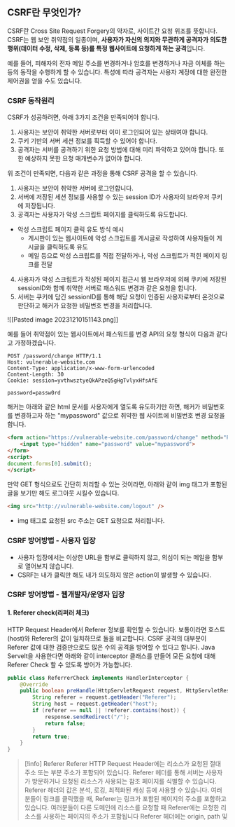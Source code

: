 ## CSRF란 무엇인가?
CSRF란 Cross Site Request Forgery의 약자로, 사이트간 요청 위조를 뜻합니다. CSRF는 웹 보안 취약점의 일종이며, **사용자가 자신의 의지와 무관하게 공격자가 의도한 행위(데이터 수정, 삭제, 등록 등)를 특정 웹사이트에 요청하게 하는 공격**입니다.

예를 들어, 피해자의 전자 메일 주소를 변경하거나 암호를 변경하거나 자금 이체를 하는 등의 동작을 수행하게 할 수 있습니다. 특성에 따라 공격자는 사용자 계정에 대한 완전한 제어권을 얻을 수도 있습니다.

### CSRF 동작원리
CSRF가 성공하려면, 아래 3가지 조건을 만족되어야 합니다.
1. 사용자는 보안이 취약한 서버로부터 이미 로그인되어 있는 상태여야 합니다.
2. 쿠키 기반의 서버 세션 정보를 흭득할 수 있어야 합니다.
3. 공격자는 서버를 공격하기 위한 요청 방법에 대해 미리 파악하고 있어야 합니다. 또한 예상하지 못한 요청 매개변수가 없어야 합니다.

위 조건이 만족되면, 다음과 같은 과정을 통해 CSRF 공격을 할 수 있습니다.

1. 사용자는 보안이 취약한 서버에 로그인합니다.
2. 서버에 저장된 세션 정보를 사용할 수 있는 session ID가 사용자의 브라우저 쿠키에 저장됩니다.
3. 공격자는 사용자가 악성 스크립트 페이지를 클릭하도록 유도합니다.
- 악성 스크립트 페이지 클릭 유도 방식 예시
	- 게시판이 있는 웹사이트에 악성 스크립트를 게시글로 작성하여 사용자들이 게시글을 클릭하도록 유도
	- 메일 등으로 악성 스크립트를 직접 전달하거나, 악성 스크립트가 적힌 페이지 링크를 전달
4. 사용자가 악성 스크립트가 작성된 페이지 접근시 웹 브라우저에 의해 쿠키에 저장된 sessionID와 함께 취약한 서버로 패스워드 변경과 같은 요청을 합니다.
5. 서버는 쿠키에 담긴 sessionID를 통해 해당 요청이 인증된 사용자로부터 온것으로 판단하고 해커가 요청한 비밀번호 변경을 처리합니다.

![[Pasted image 20231210151143.png]]

예를 들어 취약점이 있는 웹사이트에서 패스워드를 변경 API의 요청 형식이 다음과 같다고 가정하겠습니다.
```http
POST /password/change HTTP/1.1
Host: vulnerable-website.com
Content-Type: application/x-www-form-urlencoded
Content-Length: 30
Cookie: session=yvthwsztyeQkAPzeQ5gHgTvlyxHfsAfE

password=passw0rd
```

해커는 아래와 같은 html 문서를 사용자에게 열도록 유도하기만 하면, 해커가 비밀번호를 변경하고자 하는 "mypassword" 값으로 취약한 웹 사이트에 비밀번호 변경 요청을 합니다.


```HTML
<form action="https://vulnerable-website.com/password/change" method="POST">
	<input type="hidden" name="password" value="mypassword">
</form>
<script>          
document.forms[0].submit();
</script>
```

만약 GET 형식으로도 간단히 처리할 수 있는 것이라면, 아래와 같이 img 태그가 포함된 글을 보기만 해도 로그아웃 시킬수 있습니다.
```HTML
<img src="http://vulnerable-website.com/logout" />
```
- img 태그로 요청된 src 주소는 GET 요청으로 처리됩니다.

### CSRF 방어방법 - 사용자 입장
- 사용자 입장에서는 이상한 URL을 함부로 클릭하지 않고, 의심이 되는 메일을 함부로 열어보지 않습니다.
- CSRF는 내가 클릭만 해도 내가 의도하지 않은 action이 발생할 수 있습니다.


### CSRF 방어방법 - 웹개발자/운영자 입장
#### 1. Referer check(리퍼러 체크)
HTTP Request Header에서 Referer 정보를 확인할 수 있습니다. 보통이라면 호스트(host)와 Referer의 값이 일치하므로 둘을 비교합니다. CSRF 공격의 대부분이 Referer 값에 대한 검증만으로도 많은 수의 공격을 방어할 수 있다고 합니다. Java Servelt을 사용한다면 아래와 같이 interceptor 클래스를 만들어 모든 요청에 대해 Referer Check 할 수 있도록 방어가 가능합니다.

```Java
public class ReferrerCheck implements HandlerInterceptor {
    @Override
    public boolean preHandle(HttpServletRequest request, HttpServletResponse response, Object handler) throws Exception {
        String referer = request.getHeader("Referer");
        String host = request.getHeader("host");
        if (referer == null || !referer.contains(host)) {
            response.sendRedirect("/");
            return false;
        }
        return true;
    }
}
```

> [!info] 
> Referer
> Referer HTTP Request Header에는 리소스가 요청된 절대 주소 또는 부분 주소가 포함되어 있습니다. Referer 헤더를 통해 서버는 사용자가 방문하거나 요청된 리소스가 사용되는 참조 페이지를 식별할 수 있습니다. Referer 헤더의 값은 분석, 로깅, 최적화된 캐싱 등에 사용할 수 있습니다.
> 여러분들이 링크를 클릭했을 때, Referer는 링크가 포함된 페이지의 주소를 포함하고 있습니다. 여러분들이 다른 도메인에 리소스를 요청할 때 Referer에는 요청한 리소스를 사용하는 페이지의 주소가 포함됩니다
> Referer 헤더에는 origin, path 및 

